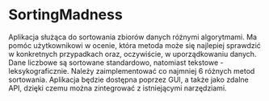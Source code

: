 # SortingMadness

Aplikacja służąca do sortowania zbiorów danych różnymi algorytmami. Ma pomóc użytkownikowi w ocenie, która metoda może się najlepiej sprawdzić w konkretnych przypadkach oraz, oczywiście, w uporządkowaniu danych. Dane liczbowe są sortowane standardowo, natomiast tekstowe - leksykograficznie. Należy zaimplementować co najmniej 6 różnych metod sortowania. Aplikacja będzie dostępna poprzez GUI, a także jako zdalne API, dzięki czemu można zintegrować z istniejącymi narzędziami.
